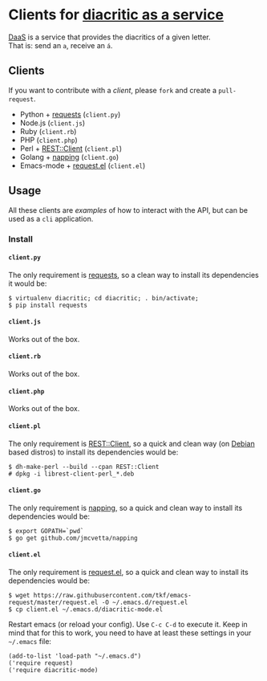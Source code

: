 # Clients for [diacritic as a service](http://diacritic.braincandy.com.ar/)

[DaaS](http://diacritic.braincandy.com.ar/) is a service that provides the diacritics of a given letter.  
That is: send an `a`, receive an `á`.  

## Clients

If you want to contribute with a *client*, please `fork` and create a `pull-request`.  

* Python + [requests](http://docs.python-requests.org/en/latest/) (`client.py`)
* Node.js (`client.js`)
* Ruby (`client.rb`)
* PHP (`client.php`)
* Perl + [REST::Client](http://search.cpan.org/~kkane/REST-Client/) (`client.pl`)
* Golang + [napping](https://github.com/jmcvetta/napping) (`client.go`)
* Emacs-mode + [request.el](http://tkf.github.io/emacs-request/) (`client.el`)

## Usage

All these clients are *examples* of how to interact with the API, but can be used as a `cli` application.  

### Install

#### `client.py`

The only requirement is [requests](http://docs.python-requests.org/en/latest/), so a clean way to install its dependencies it would be:  

    $ virtualenv diacritic; cd diacritic; . bin/activate;
    $ pip install requests

#### `client.js`

Works out of the box.

#### `client.rb`

Works out of the box.

#### `client.php`

Works out of the box.

#### `client.pl`

The only requirement is [REST::Client](http://search.cpan.org/~kkane/REST-Client/), so a quick and clean way (on [Debian](https://debian.org/) based distros) to install its dependencies would be:  

    $ dh-make-perl --build --cpan REST::Client
    # dpkg -i librest-client-perl_*.deb

#### `client.go`

The only requirement is [napping](https://github.com/jmcvetta/napping), so a quick and clean way to install its dependencies would be:  

    $ export GOPATH=`pwd`
    $ go get github.com/jmcvetta/napping

#### `client.el`

The only requirement is [request.el](http://tkf.github.io/emacs-request/), so a quick and clean way to install its dependencies would be:  

    $ wget https://raw.githubusercontent.com/tkf/emacs-request/master/request.el -O ~/.emacs.d/request.el
    $ cp client.el ~/.emacs.d/diacritic-mode.el

Restart emacs (or reload your config). Use `C-c C-d` to execute it.  Keep in mind that for this to work, you need to have at least these settings in your `~/.emacs` file:

    (add-to-list 'load-path "~/.emacs.d")
    ('require request)
    ('require diacritic-mode)
